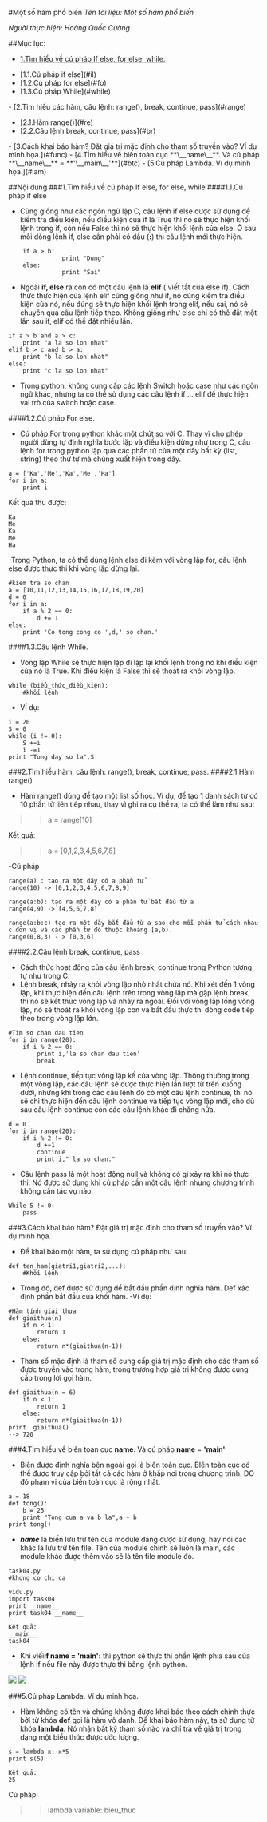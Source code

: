 #Một số hàm phổ biến
*Tên tài liệu: Một số hàm phổ biến*

*Người thực hiện: Hoàng Quốc Cường*

##Mục lục:
- [1.Tìm hiểu về cú pháp If else, for else, while.](#if)
<ul>
<li>	[1.1.Cú pháp if else](#il)</il>
<li>	[1.2.Cú pháp for else](#fo)</li>
<li>	[1.3.Cú pháp While](#while)</li>
</ul>
- [2.Tìm hiểu các hàm, câu lệnh: range(), break, continue, pass](#range)
<ul>
<li>	[2.1.Hàm range()](#re)</li>
<li>	[2.2.Câu lệnh break, continue, pass](#br)</li>
</ul>
- [3.Cách khai báo hàm? Đặt giá trị mặc định cho tham số truyền vào? VÍ dụ minh họa.](#func)
- [4.TÌm hiểu về biến toàn cục **\__name\__**. Và cú pháp **\__name\__** = **'\__main\__'**](#btc)
- [5.Cú pháp Lambda. Ví dụ minh họa.](#lam) 

##Nội dung
<a name = "if"></a>
###1.Tìm hiểu về cú pháp If else, for else, while
<a name = "il"></a>
####1.1.Cú pháp if else
- Cũng giống như các ngôn ngữ lập C, câu lệnh if else được sử dụng để kiếm tra điều kiện, nếu điều kiện của if là True thì nó sẽ thực hiện khối lệnh trong if, còn nếu False thì nó sẽ thực hiện khối lệnh của else. Ở sau mỗi dòng lệnh if, else cần phải có dấu (**:**) thì câu lệnh mới thực hiện.
```
	if a > b:
	           print "Dung"
	else:
	           print "Sai"
```
- Ngoài **if, else** ra còn có một câu lệnh là **elif** ( viết tắt của else if). Cách thức thực hiện của lệnh elif cũng giống như if, nó cũng kiểm tra điều kiện của nó, nếu đúng sẽ thực hiện khối lệnh trong elif, nếu sai, nó sẽ chuyển qua câu lệnh tiếp theo. Không giống như else chỉ có thể đặt một lần sau if, elif có thể đặt nhiều lần.
```
if a > b and a > c:
	print "a la so lon nhat"
elif b > c and b > a:
	print "b la so lon nhat"
else:
	print "c la so lon nhat"
```
- Trong python, không cung cấp các lệnh Switch hoặc case như các ngôn ngữ khác, nhưng ta có thể sử dụng các câu lệnh if ... elif để thực hiện vai trò của switch hoặc case.

<a name = "fo"></a>
####1.2.Cú pháp For else.
- Cú pháp For trong python khác một chút so với C. Thay vì cho phép người dùng tự định nghĩa bước lặp và điều kiện dừng như trong C,  câu lệnh for trong python lặp qua các phần tử của một dãy bất kỳ (list, string) theo thứ tự mà chúng xuất hiện trong dãy.
```
a = ['Ka','Me','Ka','Me','Ha']
for i in a:
	print i
```
Kết quả thu được:
```
Ka
Me
Ka
Me
Ha
```
-Trong Python, ta có thể dùng lệnh else đi kèm với vòng lặp for, câu lệnh else được thực thi khi vòng lặp dừng lại.
```
#kiem tra so chan
a = [10,11,12,13,14,15,16,17,18,19,20]
d = 0
for i in a:
	if a % 2 == 0:
		d += 1
else:
	print 'Co tong cong co ',d,' so chan.'
```

<a name = "while"></a>
####1.3.Câu lệnh While.
- Vòng lặp While sẽ thực hiện lặp đi lặp lại khối lệnh trong nó khi điều kiện của nó là True. Khi điều kiện là False thì sẽ thoát ra khỏi vòng lặp.
```
while (biểu_thức_điều_kiện):
	#khối lệnh
```
- VÍ dụ:
```
i = 20
S = 0
while (i != 0):
	S +=i
	i -=1
print "Tong day so la",S
```

<a name = "range"></a>
###2.Tìm hiểu hàm, câu lệnh: range(), break, continue, pass.
<a name = "re"></a>
####2.1.Hàm range()
- Hàm range() dùng để tạo một list số học. Ví dụ, để tạo 1 danh sách từ có 10 phần tử liên tiếp nhau, thay vì ghi ra cụ thể ra, ta có thể làm như sau:
>>a = range[10]

Kết quả:
>>a = [0,1,2,3,4,5,6,7,8]

-Cú pháp
```
range(a) : tạo ra một dãy có a phần tử
range(10) -> [0,1,2,3,4,5,6,7,8,9]

range(a:b): tạo ra một dãy có a phần tử bắt đầu từ a
range(4,9) -> [4,5,6,7,8]

range(a:b:c) tạo ra một dãy bắt đầu từ a sao cho mỗi phần tử cách nhau c đơn vị và các phần tử đó thuộc khoảng [a,b).
range(0,8,3) - > [0,3,6]
```
<a name = "br"></a>
####2.2.Câu lệnh break, continue, pass
- Cách thức hoạt động của câu lệnh break, continue trong Python tương tự như trong C.
- Lệnh break, nhảy ra khỏi vòng lặp nhỏ nhất chứa nó. Khi xét đến 1 vòng lặp, khi thực hiện đến câu lệnh trên trong vòng lặp mà gặp lệnh break, thì nó sẽ kết thúc vòng lặp và nhảy ra ngoài. Đối với vòng lặp lồng vòng lặp, nó sẽ thoát ra khỏi vòng lặp con và bắt đầu thực thi dòng code tiếp theo trong vòng lặp lớn.
```
#Tim so chan dau tien
for i in range(20):
	if i % 2 == 0:
		print i,'la so chan dau tien'
		break
```
- Lệnh continue, tiếp tục vòng lặp kế của vòng lặp. Thông thường trong một vòng lặp, các câu lệnh sẽ được thực hiện lần lượt từ trên xuống dưới, nhưng khi trong các câu lệnh đó có một câu lệnh continue, thì nó sẽ chỉ thực hiện đến câu lệnh continue và tiếp tục vòng lặp mới, cho dù sau câu lệnh continue còn các câu lệnh khác đi chăng nữa.
```
d = 0
for i in range(20):
	if i % 2 != 0:
		d +=1
		continue
		print i," la so chan."
```
- Câu lệnh pass là một hoạt động null và không có gì xảy ra khi nó thực thi. Nó được sử dụng khi cú pháp cần một câu lệnh nhưng chương trình không cần tác vụ nào.
```
While 5 != 0:
	pass
```

<a name = "func"></a>
###3.Cách khai báo hàm? Đặt giá trị mặc định cho tham số truyền vào? Ví dụ minh họa.
- Để khai báo một hàm, ta sử dụng cú pháp như sau:
```
def ten_ham(giatri1,giatri2,...):
	#Khối lệnh
```
- Trong đó, def được sử dụng để bắt đầu phần định nghĩa hàm. Def xác định phần bắt đầu của khối hàm.
-Ví dụ:
```
#Hàm tính giai thưa
def giaithua(n)
	if n < 1: 
		return 1
	else:
		return n*(giaithua(n-1))
```
- Tham số mặc định là tham số cung cấp giá trị mặc định cho các tham số được truyền vào trong hàm, trong trường hợp giá trị không được cung cấp trong lời gọi hàm.
```
def giaithua(n = 6)
	if n < 1: 
		return 1
	else:
		return n*(giaithua(n-1))
print  giaithua()
--> 720
```

<a name = "btc"></a>
###4.TÌm hiểu về biến toàn cục **__name__**. Và cú pháp **__name__** = **'__main__'**
- Biến được định nghĩa bên ngoài gọi là biến toàn cục. BIến toàn cục có thể được truy cập bởi tất cả các hàm ở khắp nơi trong chương trình. DO đó phạm vi của biến toàn cục là rộng nhất.
```
a = 18
def tong():
	b = 25
	print "Tong cua a va b la",a + b
print tong()
```
- *__name__* là biến lưu trữ tên của module đang được sử dụng, hay nói các khác là lưu trữ tên file. Tên của module chính sẽ luôn là main, các module khác được thêm vào sẽ là tên file module đó.
```
task04.py
#khong co chi ca

vidu.py
import task04
print __name__
print task04.__name__

Kết quả:
__main__
task04
```
- Khi viếì**if __name__ =  '__main__':** thì python sẽ thực thi phần lệnh phía sau của lệnh if nếu file này được thực thi bằng lệnh python.
<img src = "http://i.imgur.com/VWBGdVQ.jpg">
<img src = "http://i.imgur.com/5UZ4wxh.jpg">

<a name = "lambda"></a>
###5.Cú pháp Lambda. Ví dụ minh họa.
- Hàm không có tên và chúng không được khai báo theo cách chính thực bởi từ khóa **def** gọi là hàm vô danh. Để khai báo hàm này, ta sử dụng từ khóa **lambda**. Nó nhận bất kỳ tham số nào và chỉ trả về giá trị trong dạng một biểu thức được ước lượng.
```
s = lambda x: x*5
print s(5)

Kết quả:
25
```
Cú pháp:
>>lambda variable: bieu_thuc

